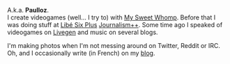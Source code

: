 A.k.a. **Paulloz**.  
I create videogames (well... I try to) with [My&nbsp;Sweet&nbsp;Whomp](https://mysweetwhomp.itch.io/). Before that I was doing stuff at [Libé&nbsp;Six&nbsp;Plus](http://www.liberation.fr/data-nouveaux-formats-six-plus,100538) [Journalism++](http://jplusplus.org/). Some time ago I speaked of videogames on [Livegen](http://livegen.fr/) and music on several blogs.  

I'm making photos when I'm not messing around on Twitter, Reddit or IRC.  
Oh, and I occasionally write (in French) on my [blog](/blog).
